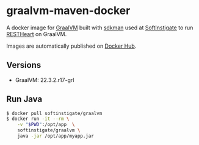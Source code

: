 # graalvm-maven-docker

A docker image for [GraalVM](https://graalvm.org) built with [sdkman](https://sdkman.io) used at [SoftInstigate](https://softinstigate.com) to run [RESTHeart](https://restheart.org) on GraalVM.

Images are automatically published on [Docker Hub](https://hub.docker.com/r/softinstigate/graalvm).

## Versions ##

- GraalVM: 22.3.2.r17-grl

## Run Java ##

```bash
$ docker pull softinstigate/graalvm
$ docker run -it --rm \
    -v "$PWD":/opt/app  \
    softinstigate/graalvm \
    java -jar /opt/app/myapp.jar
```
